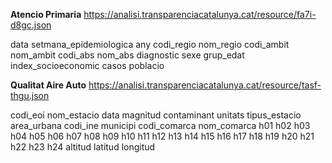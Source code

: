 
**Atencio Primaria**
https://analisi.transparenciacatalunya.cat/resource/fa7i-d8gc.json

data
setmana_epidemiologica
any
codi_regio
nom_regio
codi_ambit
nom_ambit
codi_abs
nom_abs
diagnostic
sexe
grup_edat
index_socioeconomic
casos
poblacio


**Qualitat Aire Auto**
https://analisi.transparenciacatalunya.cat/resource/tasf-thgu.json

codi_eoi
nom_estacio
data
magnitud
contaminant
unitats
tipus_estacio
area_urbana
codi_ine
municipi
codi_comarca
nom_comarca
h01
h02
h03
h04
h05
h06
h07
h08
h09
h10
h11
h12
h13
h14
h15
h16
h17
h18
h19
h20
h21
h22
h23
h24
altitud
latitud
longitud




